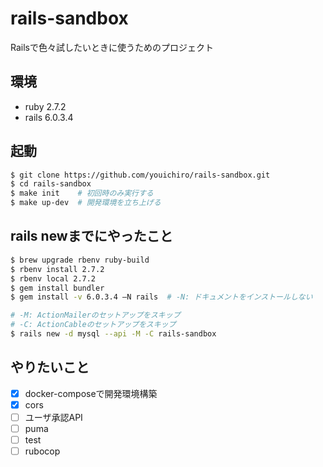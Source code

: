 # rails-sandbox
Railsで色々試したいときに使うためのプロジェクト

## 環境
- ruby 2.7.2
- rails 6.0.3.4

## 起動

```sh
$ git clone https://github.com/youichiro/rails-sandbox.git
$ cd rails-sandbox
$ make init    # 初回時のみ実行する
$ make up-dev  # 開発環境を立ち上げる
```

## rails newまでにやったこと

```sh
$ brew upgrade rbenv ruby-build
$ rbenv install 2.7.2
$ rbenv local 2.7.2
$ gem install bundler
$ gem install -v 6.0.3.4 —N rails  # -N: ドキュメントをインストールしない

# -M: ActionMailerのセットアップをスキップ
# -C: ActionCableのセットアップをスキップ
$ rails new -d mysql --api -M -C rails-sandbox
```

## やりたいこと
- [x] docker-composeで開発環境構築
- [x] cors
- [ ] ユーザ承認API
- [ ] puma
- [ ] test
- [ ] rubocop
